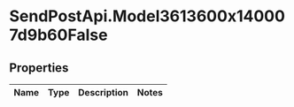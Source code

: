# SendPostApi.Model3613600x140007d9b60False

## Properties
Name | Type | Description | Notes
------------ | ------------- | ------------- | -------------


